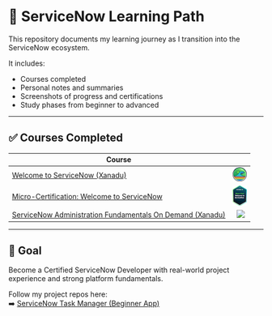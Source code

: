 # 📘 ServiceNow Learning Path

This repository documents my learning journey as I transition into the ServiceNow ecosystem.

It includes:
- Courses completed
- Personal notes and summaries
- Screenshots of progress and certifications
- Study phases from beginner to advanced

---

## ✅ Courses Completed
| Course |  |
|--------|-------|
| [Welcome to ServiceNow (Xanadu)](/learning-path/welcome-to-servicenow-xanadu.md) | ![badge](/images/welcome-to-ServiceNow-badge.png) |
| [Micro-Certification: Welcome to ServiceNow](/learning-path/welcome-to-servicenow-xanadu.md) | ![badge](/images/micro-certification-welcome-to-ServiceNow-badge.png)  |
| [ServiceNow Administration Fundamentals On Demand (Xanadu)](/) | <img src="https://i.gifer.com/74H8.gif" width="20" style="margin-left: 8px;" /> |

---

## 🎯 Goal

Become a Certified ServiceNow Developer with real-world project experience and strong platform fundamentals.

Follow my project repos here:  
➡️ [ServiceNow Task Manager (Beginner App)](https://github.com/ssilveiraGilberto/servicenow-task-manager)
